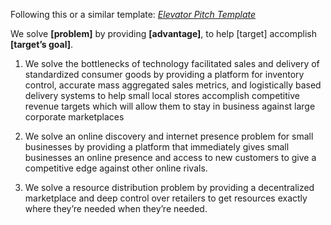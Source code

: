 Following this or a similar template: [*Elevator Pitch
Template*](http://500.co/the-elevator-pitch/)

We solve **\[problem\]** by providing **\[advantage\]**, to help
\[target\] accomplish **\[target’s goal\]**.

1)  We solve the bottlenecks of technology facilitated sales and delivery of standardized consumer goods by providing a platform for inventory control, accurate mass aggregated sales metrics, and logistically based delivery systems to help small local stores accomplish competitive revenue targets which will allow them to stay in business against large corporate marketplaces

2)  We solve an online discovery and internet presence problem for small businesses by providing a platform that immediately gives small businesses an online presence and access to new customers to give a competitive edge against other online rivals.

3)  We solve a resource distribution problem by providing a decentralized marketplace and deep control over retailers to get resources exactly where they’re needed when they’re needed.
